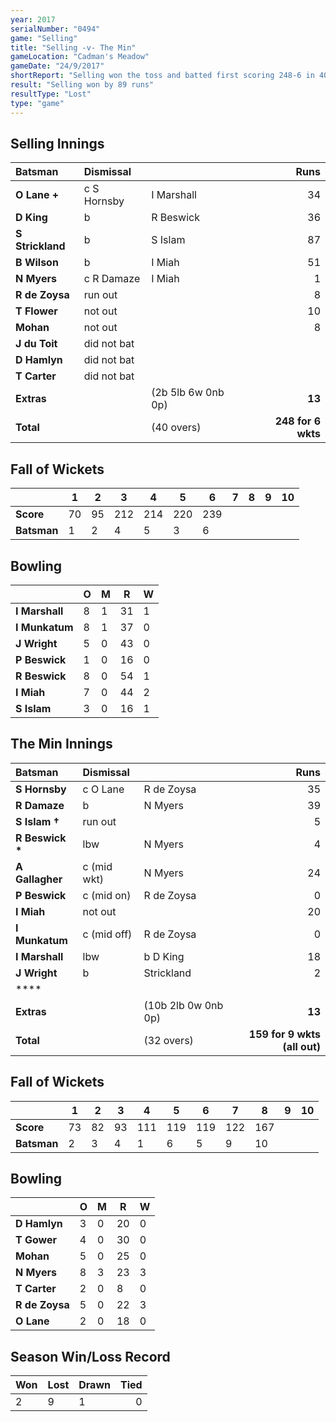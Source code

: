 ```yaml
---
year: 2017
serialNumber: "0494"
game: "Selling"
title: "Selling -v- The Min"
gameLocation: "Cadman's Meadow"
gameDate: "24/9/2017"
shortReport: "Selling won the toss and batted first scoring 248-6 in 40 overs  The Min made 159-9 (all out) in 32 overs"
result: "Selling won by 89 runs"
resultType: "Lost"
type: "game"
---
```


## Selling Innings

| Batsman | Dismissal | | Runs |
|:---|:---|---|---:|
| **O Lane &#43;** | c S Hornsby | I Marshall | 34 |
| **D King** | b  | R Beswick | 36 |
| **S Strickland** | b  | S Islam | 87 |
| **B Wilson** | b  | I Miah | 51 |
| **N Myers** | c R Damaze | I Miah | 1 |
| **R de Zoysa** | run out |  | 8 |
| **T Flower** | not out |  | 10 |
| **Mohan** | not out |  | 8 |
| **J du Toit** | did not bat |  |  |
| **D Hamlyn** | did not bat |  |  |
| **T Carter** | did not bat |  |  |
| **Extras** | | (2b 5lb 6w 0nb 0p) | **13** |
| **Total** | | (40 overs) | **248 for 6 wkts** |

## Fall of Wickets

| | **1** | **2** | **3** | **4** | **5** | **6** | **7** | **8** | **9** | **10** |
|---|---|---|---|---|---|---|---|---|---|---|
| **Score** | 70 | 95 | 212 | 214 | 220 | 239 |  |  |  |  |
| **Batsman** | 1 | 2 | 4 | 5 | 3 | 6 |  |  |  |  |

## Bowling

| | O   | M | R  | W |
|---|---|---|---|---|
| **I Marshall** | 8 | 1 | 31 | 1 |
| **I Munkatum** | 8 | 1 | 37 | 0 |
| **J Wright** | 5 | 0 | 43 | 0 |
| **P Beswick** | 1 | 0 | 16 | 0 |
| **R Beswick** | 8 | 0 | 54 | 1 |
| **I Miah** | 7 | 0 | 44 | 2 |
| **S Islam** | 3 | 0 | 16 | 1 |

## The Min Innings

| Batsman | Dismissal | | Runs |
|:---|:---|---|---:|
| **S Hornsby** | c O Lane | R de Zoysa | 35 |
| **R Damaze** | b  | N Myers | 39 |
| **S Islam &#8224;** | run out |  | 5 |
| **R Beswick &#42;** | lbw | N Myers | 4 |
| **A Gallagher** | c (mid wkt)  | N Myers | 24 |
| **P Beswick** | c (mid on) | R de Zoysa | 0 |
| **I Miah** | not out |  | 20 |
| **I Munkatum** | c (mid off) | R de Zoysa | 0 |
| **I Marshall** | lbw | b D King | 18 |
| **J Wright** | b | Strickland | 2 |
| **** |  |  |  |
| **Extras** | | (10b 2lb 0w 0nb 0p) | **13** |
| **Total** | | (32 overs) | **159 for 9 wkts (all out)** |

## Fall of Wickets

| | **1** | **2** | **3** | **4** | **5** | **6** | **7** | **8** | **9** | **10** |
|---|---|---|---|---|---|---|---|---|---|---|
| **Score** | 73 | 82 | 93 | 111 | 119 | 119 | 122 | 167 |  |  |
| **Batsman** | 2 | 3 | 4 | 1 | 6 | 5 | 9 | 10 |  |  |

## Bowling

| | O   | M | R  | W |
|---|---|---|---|---|
| **D Hamlyn** | 3 | 0 | 20 | 0 |
| **T Gower** | 4 | 0 | 30 | 0 |
| **Mohan** | 5 | 0 | 25 | 0 |
| **N Myers** | 8 | 3 | 23 | 3 |
| **T Carter** | 2 | 0 | 8 | 0 |
| **R de Zoysa** | 5 | 0 | 22 | 3 |
| **O Lane** | 2 | 0 | 18 | 0 |

## Season Win/Loss Record

| Won | Lost | Drawn | Tied |
|:---|:---|---|---:|
| 2 | 9 | 1 | 0 |